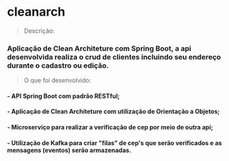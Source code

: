 ﻿# cleanarch

> Descrição:
### Aplicação de Clean Architeture com Spring Boot, a api desenvolvida realiza o crud de clientes incluindo seu endereço durante o cadastro ou edição.

> O que foi desenvolvido:

#### - API Spring Boot com padrão RESTful;
#### - Aplicação de Clean Architeture com utilização de Orientação a Objetos;
#### - Microserviço para realizar a verificação de cep por meio de outra api;
#### - Utilização de Kafka para criar "filas" de cep's que serão verificados e as mensagens (eventos) serão armazenadas.
